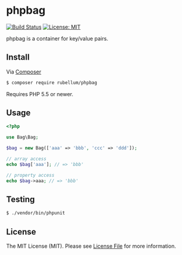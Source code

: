 # phpbag

[![Build Status](https://travis-ci.org/rubellum/phpbag.svg?branch=master)](https://travis-ci.org/rubellum/phpbag)
[![License: MIT](https://img.shields.io/badge/License-MIT-yellow.svg)](https://opensource.org/licenses/MIT)

phpbag is a container for key/value pairs. 

## Install

Via [Composer](https://getcomposer.org/)

```bash
$ composer require rubellum/phpbag
```

Requires PHP 5.5 or newer.

## Usage

```php
<?php

use Bag\Bag;

$bag = new Bag(['aaa' => 'bbb', 'ccc' => 'ddd']);

// array access
echo $bag['aaa']; // => 'bbb'

// property access
echo $bag->aaa; // => 'bbb'
```

## Testing

```bash
$ ./vendor/bin/phpunit
```

## License

The MIT License (MIT). Please see [License File](LICENSE) for more information.
